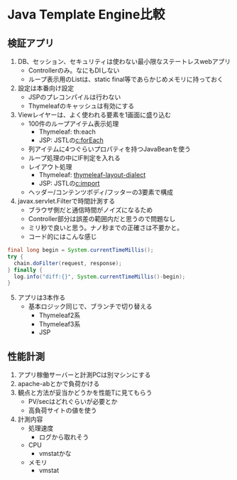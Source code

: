 # Java Template Engine比較

## 検証アプリ
1. DB、セッション、セキュリティは使わない最小限なステートレスwebアプリ
    * Controllerのみ。なにもDIしない
    * ループ表示用のListは、static final等であらかじめメモリに持っておく
2. 設定は本番向け設定
    * JSPのプレコンパイルは行わない
    * Thymeleafのキャッシュは有効にする
3. Viewレイヤーは、よく使われる要素を1画面に盛り込む
    * 100件のループアイテム表示処理
        * Thymeleaf: th:each
        * JSP: JSTLの[c:forEach](http://struts.wasureppoi.com/jstl/02_foreach.html)
    * 列アイテムに4つぐらいプロパティを持つJavaBeanを使う
    * ループ処理の中にIF判定を入れる
    * レイアウト処理
        * Thymeleaf: [thymeleaf-layout-dialect](https://github.com/ultraq/thymeleaf-layout-dialect)
        * JSP: JSTLの[c:import](http://struts.wasureppoi.com/jstl/02_import.html)
    * ヘッダー/コンテンツボディ/フッターの3要素で構成
4. javax.servlet.Filterで時間計測する
    * ブラウザ側だと通信時間がノイズになるため
    * Controller部分は誤差の範囲内だと思うので問題なし
    * ミリ秒で良いと思う。ナノ秒までの正確さは不要かと。
    * コード的にはこんな感じ

```java
final long begin = System.currentTimeMillis();
try {
  chain.doFilter(request, response);
} finally {
  log.info("diff:{}", System.currentTimeMillis()-begin);
}
```

5. アプリは3本作る
    * 基本ロジック同じで、ブランチで切り替える
        * Thymeleaf2系
        * Thymeleaf3系
        * JSP

## 性能計測
1. アプリ稼働サーバーと計測PCは別マシンにする
2. apache-abとかで負荷かける
3. 観点と方法が妥当かどうかを性能Tに見てもらう
    * PV/secはどれぐらいが必要とか
    * 高負荷サイトの値を使う
4. 計測内容
    * 処理速度
        * ログから取れそう
    * CPU
        * vmstatかな
    * メモリ
        * vmstat
